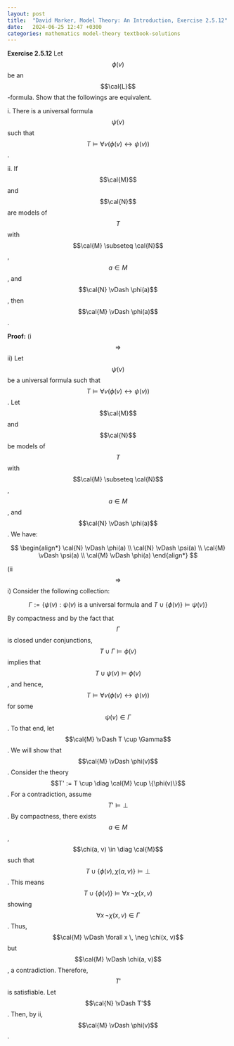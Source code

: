 ```yaml
---
layout: post
title:  "David Marker, Model Theory: An Introduction, Exercise 2.5.12"
date:   2024-06-25 12:47 +0300
categories: mathematics model-theory textbook-solutions
---
```


**Exercise 2.5.12** Let $$\phi(v)$$ be an $$\cal{L}$$-formula. Show that the followings are equivalent.

i. There is a universal formula $$\psi(v)$$ such that $$T \vDash \forall v ( \phi(v) \leftrightarrow \psi(v) )$$.

ii. If $$\cal{M}$$ and $$\cal{N}$$ are models of $$T$$ with $$\cal{M} \subseteq \cal{N}$$, $$a \in M$$, and $$\cal{N} \vDash \phi(a)$$, then $$\cal{M} \vDash \phi(a)$$.

**Proof:** (i $$\Rightarrow$$ ii) Let $$\psi(v)$$ be a universal formula such that $$T \vDash \forall v ( \phi(v) \leftrightarrow \psi(v) )$$. Let $$\cal{M}$$ and $$\cal{N}$$ be models of $$T$$ with $$\cal{M} \subseteq \cal{N}$$, $$a \in M$$, and $$\cal{N} \vDash \phi(a)$$. We have:

$$
\begin{align*}
\cal{N} \vDash \phi(a) \\
\cal{N} \vDash \psi(a) \\
\cal{M} \vDash \psi(a) \\
\cal{M} \vDash \phi(a)
\end{align*}
$$

(ii $$\Rightarrow$$ i) Consider the following collection: 

$$
\Gamma := \{\psi(v) : \psi(v) \text{ is a universal formula} \text{ and } T \cup \{\phi(v)\} \vDash \psi(v) \}
$$

By compactness and by the fact that $$\Gamma$$ is closed under conjunctions, $$T \cup \Gamma \vDash \phi(v)$$ implies that $$T \cup {\psi(v)} \vDash \phi(v)$$, and hence, $$T \vDash \forall v (\phi(v) \leftrightarrow \psi(v))$$ for some $$\psi(v) \in \Gamma$$. To that end, let $$\cal{M} \vDash T \cup \Gamma$$. We will show that $$\cal{M} \vDash \phi(v)$$. Consider the theory $$T' := T \cup \diag \cal{M} \cup \{\phi(v)\}$$. For a contradiction, assume $$T' \vDash \bot$$. By compactness, there exists $$a \in M$$, $$\chi(a, v) \in \diag \cal{M}$$ such that $$T \cup \{\phi(v), \chi(a, v)\} \vDash \bot$$. This means $$T \cup \{\phi(v)\} \vDash \forall x \, \neg \chi(x, v)$$ showing $$\forall x \, \neg \chi(x, v) \in \Gamma$$. Thus, $$\cal{M} \vDash \forall x \, \neg \chi(x, v)$$ but $$\cal{M} \vDash \chi(a, v)$$, a contradiction. Therefore, $$T'$$ is satisfiable. Let $$\cal{N} \vDash T'$$. Then, by ii, $$\cal{M} \vDash \phi(v)$$.  
